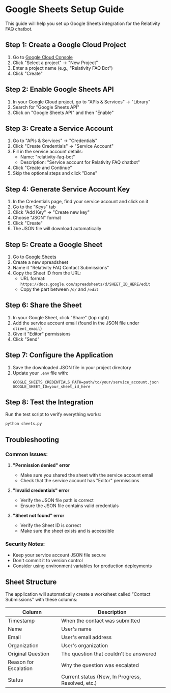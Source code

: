 # Google Sheets Setup Guide

This guide will help you set up Google Sheets integration for the Relativity FAQ chatbot.

## Step 1: Create a Google Cloud Project

1. Go to [Google Cloud Console](https://console.cloud.google.com/)
2. Click "Select a project" → "New Project"
3. Enter a project name (e.g., "Relativity FAQ Bot")
4. Click "Create"

## Step 2: Enable Google Sheets API

1. In your Google Cloud project, go to "APIs & Services" → "Library"
2. Search for "Google Sheets API"
3. Click on "Google Sheets API" and then "Enable"

## Step 3: Create a Service Account

1. Go to "APIs & Services" → "Credentials"
2. Click "Create Credentials" → "Service Account"
3. Fill in the service account details:
   - Name: "relativity-faq-bot"
   - Description: "Service account for Relativity FAQ chatbot"
4. Click "Create and Continue"
5. Skip the optional steps and click "Done"

## Step 4: Generate Service Account Key

1. In the Credentials page, find your service account and click on it
2. Go to the "Keys" tab
3. Click "Add Key" → "Create new key"
4. Choose "JSON" format
5. Click "Create"
6. The JSON file will download automatically

## Step 5: Create a Google Sheet

1. Go to [Google Sheets](https://sheets.google.com/)
2. Create a new spreadsheet
3. Name it "Relativity FAQ Contact Submissions"
4. Copy the Sheet ID from the URL:
   - URL format: `https://docs.google.com/spreadsheets/d/SHEET_ID_HERE/edit`
   - Copy the part between `/d/` and `/edit`

## Step 6: Share the Sheet

1. In your Google Sheet, click "Share" (top right)
2. Add the service account email (found in the JSON file under `client_email`)
3. Give it "Editor" permissions
4. Click "Send"

## Step 7: Configure the Application

1. Save the downloaded JSON file in your project directory
2. Update your `.env` file with:
   ```
   GOOGLE_SHEETS_CREDENTIALS_PATH=path/to/your/service_account.json
   GOOGLE_SHEET_ID=your_sheet_id_here
   ```

## Step 8: Test the Integration

Run the test script to verify everything works:

```bash
python sheets.py
```

## Troubleshooting

### Common Issues:

1. **"Permission denied" error**
   - Make sure you shared the sheet with the service account email
   - Check that the service account has "Editor" permissions

2. **"Invalid credentials" error**
   - Verify the JSON file path is correct
   - Ensure the JSON file contains valid credentials

3. **"Sheet not found" error**
   - Verify the Sheet ID is correct
   - Make sure the sheet exists and is accessible

### Security Notes:

- Keep your service account JSON file secure
- Don't commit it to version control
- Consider using environment variables for production deployments

## Sheet Structure

The application will automatically create a worksheet called "Contact Submissions" with these columns:

| Column | Description |
|--------|-------------|
| Timestamp | When the contact was submitted |
| Name | User's name |
| Email | User's email address |
| Organization | User's organization |
| Original Question | The question that couldn't be answered |
| Reason for Escalation | Why the question was escalated |
| Status | Current status (New, In Progress, Resolved, etc.) | 